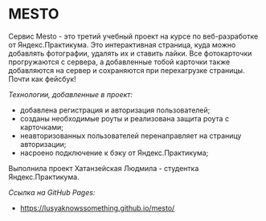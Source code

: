 # MESTO

Сервис Mesto - это третий учебный проект на курсе по веб-разработке от Яндекс.Практикума. Это интерактивная страница, куда можно добавлять фотографии, удалять их и ставить лайки. Все фотокарточки прогружаются с сервера, а добавленные тобой карточки также добавляются на сервер и сохраняются при перехагрузке страницы. Почти как фейсбук!

*Технологии, добавленные в проект:*

* добавлена регистрация и авторизация пользователей;
* созданы необходимые роуты и реализована защита роута с карточками;
* неавторизованных пользователей перенаправляет на страницу авторизации;
* насроено подключение к бэку от Яндекс.Практикума;

Выполнила проект Хатанзейская Людмила - студентка Яндекс.Практикума.

*Ссылка на GitHub Pages:*
* https://lusyaknowssomething.github.io/mesto/

